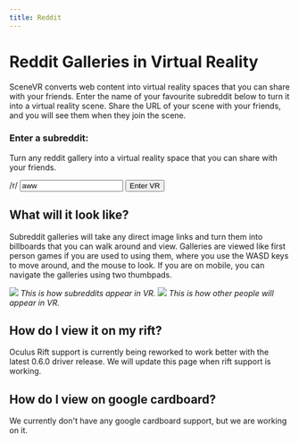 ```yaml
---
title: Reddit
---
```


# Reddit Galleries in Virtual Reality

SceneVR converts web content into virtual reality spaces that you can share with your friends. Enter
the name of your favourite subreddit below to turn it into a virtual reality scene. Share the URL
of your scene with your friends, and you will see them when they join the scene.

<form action="#" class="enter-destination">
  <h3>Enter a subreddit:</h3>

  <p>
    Turn any reddit gallery into a virtual reality space that you can share with your friends.
  </p>

  <div>
    /r/ <input type="text" id="sub" value="aww" /> <button type="submit">Enter VR</button>
  </div>
</form>

## What will it look like?

Subreddit galleries will take any direct image
links and turn them into billboards that you can walk around and view. Galleries are viewed like
first person games if you are used to using them, where you use the WASD keys to move around,
and the mouse to look. If you are on mobile, you can navigate the galleries using two thumbpads.

<img src="/images/subreddit.png" class="screenshot" />
<cite>This is how subreddits appear in VR.</cite>

<img src="/images/friend.png" class="screenshot" />
<cite>This is how other people will appear in VR.</cite>

## How do I view it on my rift?

Oculus Rift support is currently being reworked to work better with the latest 0.6.0 driver release. We
will update this page when rift support is working.

## How do I view on google cardboard?

We currently don't have any google cardboard support, but we are working on it.

<script>
  $('form').submit(function (e){
    var sub = $('form #sub').val();
    window.location = 'http://scenevr.com/wss/scene-reddit.herokuapp.com/gallery.xml?subreddit=' + sub;
    e.preventDefault();
  });

  $('#sub').focus();
</script>

